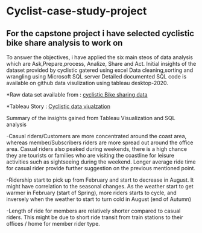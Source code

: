 # Cyclist-case-study-project
## For the capstone project i have selected cyclistic bike share analysis to work on
To answer the objectives, i have applied the six main steos of data analysis which are Ask,Prepare,process, Analize, Share and Act.
Initial insights of the dataset provided by cyclistic gatered using excel
Data cleaning,sorting and wrangling using Microsoft SQL server
Detailed documented SQL code is available on github	
data visulization using tableau desktop-2020.




*Raw data set available from : [cyclistic Bike sharing data](https://divvy-tripdata.s3.amazonaws.com/index.html)

*Tableau Story : [Cyclistic data viualzation](https://public.tableau.com/app/profile/manish.mittal6941/viz/cyclistdatastory/Story1)

Summary of the insights gained from Tableau Visualization and SQL analysis

-Casual riders/Customers are more concentrated around the coast area, whereas member/Subscribers riders are more spread out around the office area. Casual riders also peaked during weekends, there is a high chance they are tourists or families who are visiting the coastline for leisure activities such as sightseeing during the weekend. Longer average ride time for casual rider provide further suggestion on the previous mentioned point.


-Ridership start to pick up from February and start to decrease in August. It might have correlation to the seasonal changes. As the weather start to get warmer in February (start of Spring), more riders starts to cycle, and inversely when the weather to start to turn cold in August (end of Autumn)

-Length of ride for members are relatively shorter compared to casual riders. This might be due to short ride transit from train stations to their offices / home for member rider type.


